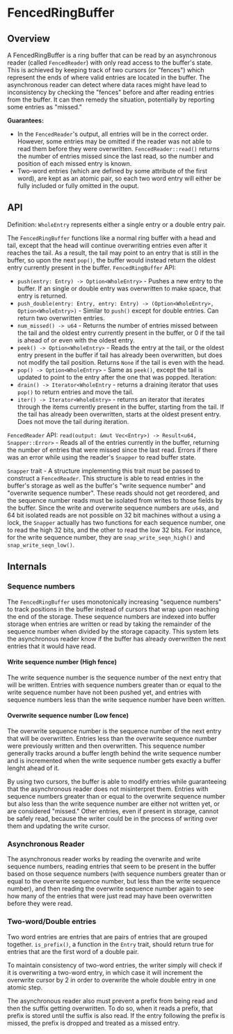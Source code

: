 # FencedRingBuffer

## Overview

A FencedRingBuffer is a ring buffer that can be read by an asynchronous reader (called `FencedReader`) with only read
access to the buffer's state. This is achieved by keeping track of two cursors (or "fences") which represent the ends of 
where valid entries are located in the buffer. The asynchronous reader can detect where data races might have lead to
inconsistency by checking the "fences" before and after reading entries from the buffer. It can then remedy the
situation, potentially by reporting some entries as "missed."

**Guarantees:**
- In the `FencedReader`'s output, all entries will be in the correct order. However, some entries may be omitted if the
  reader was not able to read them before they were overwritten. `FencedReader::read()` returns the number of entries missed
  since the last read, so the number and position of each missed entry is known.
- Two-word entries (which are defined by some attribute of the first word), are kept as an atomic pair, so each
  two word entry will either be fully included or fully omitted in the ouput.

## API

Definition: `WholeEntry` represents either a single entry or a double entry pair.

The `FencedRingBuffer` functions like a normal ring buffer with a head and tail, except that the head will continue overwriting entries
even after it reaches the tail. As a result, the tail may point to an entry that is still in the buffer, so upon the next `pop()`,
the buffer would instead return the oldest entry currently present in the buffer.
`FencedRingBuffer` API: 
- `push(entry: Entry) -> Option<WholeEntry>` - Pushes a new entry to the buffer. If an single or double entry was overwritten to make space, that entry is returned.
- `push_double(entry: Entry, entry: Entry) -> (Option<WholeEntry>, Option<WholeEntry>)` - Similar to `push()` except for double entries. Can return two overwritten entries.
- `num_missed() -> u64` - Returns the number of entries missed between the tail and the oldest entry currently present in the buffer, or 0 if the tail is ahead of or even with 
  the oldest entry.
- `peek() -> Option<WholeEntry>` - Reads the entry at the tail, or the oldest entry present in the buffer if tail has already been overwritten, but does not modify the tail position. 
  Returns `None` if the tail is even with the head.
- `pop() -> Option<WholeEntry>` - Same as `peek()`, except the tail is updated to point to the entry after the one that was popped.
Iteration:
- `drain() -> Iterator<WholeEntry` - returns a draining iterator that uses `pop()` to return entries and move the tail.
- `iter() -> Iterator<WholeEntry>` - returns an iterator that iterates through the items currently present in the buffer, starting from the tail.
  If the tail has already been overwritten, starts at the oldest present entry. Does not move the tail during iteration.

`FencedReader` API:
`read(output: &mut Vec<Entry>) -> Result<u64, Snapper::Error>` - Reads all of the entries currently in the buffer, returning
the number of entries that were missed since the last read. Errors if there was an error while using the reader's `Snapper` to read buffer state.

`Snapper` trait - A structure implementing this trait must be passed to construct a `FencedReader`. This structure
is able to read entries in the buffer's storage as well as the buffer's "write sequence number" and "overwrite sequence number".
These reads should not get reordered, and the sequence number reads must be isolated from writes to those fields by the buffer.
Since the write and overwrite sequence numbers are `u64`s, and 64 bit isolated reads are not possible on 32 bit machines without a using a lock, 
the `Snapper` actually has two functions for each sequence number, one to read the high 32 bits, and the other to read the low 32 bits.
For instance, for the write sequence number, they are `snap_write_seqn_high()` and `snap_write_seqn_low()`.

## Internals

### Sequence numbers
The `FencedRingBuffer` uses monotonically increasing "sequence numbers" to track positions in the buffer instead of cursors
that wrap upon reaching the end of the storage. These sequence numbers are indexed into buffer storage when entries are written or read
by taking the remainder of the sequence number when divided by the storage capacity. This system lets the asynchronous reader know if the buffer has already 
overwritten the next entries that it would have read.

#### Write sequence number (High fence)
The write sequence number is the sequence number of the next entry that will be written. Entries with sequence numbers
greater than or equal to the write sequence number have not been pushed yet, and entries with sequence numbers less
than the write sequence number have been written.

#### Overwrite sequence number (Low fence)
The overwrite sequence number is the sequence number of the next entry that will be overwritten. Entries less than the 
overwrite sequence number were previously written and then overwritten. This sequence number generally tracks 
around a buffer length behind the write sequence number and is incremented when the write sequence number gets
exactly a buffer lenght ahead of it.

By using two cursors, the buffer is able to modify entries while guaranteeing that the asynchronous reader does not misinterpret them.
Entries  with sequence numbers greater than or equal to the overwrite sequence number but also less than the write sequence number
are either not written yet, or are considered "missed." Other entries, even if present in storage,
cannot be safely read, because the writer could be in the process of writing over them and updating the write cursor.

### Asynchronous Reader

The asynchronous reader works by reading the overwrite and write sequence numbers, reading entries that seem to be present in
the buffer based on those sequence numbers (with sequence numbers greater than or equal to the overwrite sequence number,
but less than the write sequence number), and then reading the overwrite sequence number again to see how many of the entries
that were just read may have been overwritten before they were read.

### Two-word/Double entries

Two word entries are entries that are pairs of entries that are grouped together. `is_prefix()`, a function in the `Entry`
trait, should return true for entries that are the first word of a double pair.

To maintain consistency of two-word entries, the writer simply will check if it is overwriting a two-word entry, in which case it will increment the overwrite
cursor by 2 in order to overwrite the whole double entry in one atomic step.

The asynchronous reader also must prevent a prefix from being read and then the suffix getting overwritten. To do so,
when it reads a prefix, that prefix is stored until the suffix is also read. If the entry following the prefix is missed,
the prefix is dropped and treated as a missed entry.
